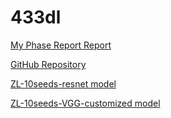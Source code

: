 # 433dl

[My Phase Report Report](https://www.overleaf.com/project/6580f3803c6222388baa9a73)

[GitHub Repository](https://github.com/zhaoyangli/433dl)

[ZL-10seeds-resnet model](https://colab.research.google.com/drive/1vq1c7-o2nPdUiy_x3-kcBxsvZKrwUzxh?usp=sharing)

[ZL-10seeds-VGG-customized model](https://colab.research.google.com/drive/1flq5Gs-BF03l3xGqUTbk5bW86C3CWv2q?usp=sharing)
